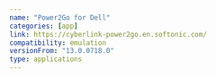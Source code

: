 ```yaml
---
name: "Power2Go for Dell"
categories: [app]
link: https://cyberlink-power2go.en.softonic.com/
compatibility: emulation
versionFrom: "13.0.0718.0"
type: applications
---
```


